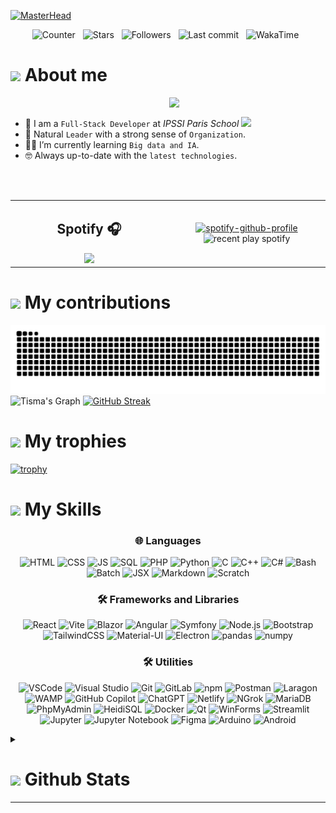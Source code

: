 

[![MasterHead](https://i.imgur.com/D4zri5w.jpeg)](https://github.com/MatisAgr)

<div align="center">
    <img src="https://komarev.com/ghpvc/?username=MatisAgr" alt="Counter"> &nbsp;
    <img src="https://img.shields.io/github/stars/MatisAgr?style=flat&logo=github" alt="Stars"/> &nbsp;
    <img src="https://img.shields.io/github/followers/MatisAgr?style=flat&logo=github" alt="Followers"/> &nbsp;
    <img src="https://img.shields.io/github/last-commit/MatisAgr/MatisAgr" alt="Last commit"/> &nbsp;
    <img src="https://wakatime.com/badge/user/a16f794f-b91d-4818-8dfc-d768ce605ece.svg" alt="WakaTime"/> &nbsp;
</div>

<h1>
    <picture>
        <img src = "https://media.tenor.com/chfzEVhXQloAAAAi/animated-man-running.gif" width = 50px>
    </picture> 
    About me 
</h1>

<picture> <img align="right" src="https://github.com/7oSkaaa/7oSkaaa/blob/main/Images/Right_Side.gif?raw=true" width = 250px></picture>

<br>

- :school: I am a `Full-Stack Developer` at *IPSSI Paris School* <a href="https://ecole-ipssi.com//"><img src="https://media.discordapp.net/attachments/1155833873394044978/1272487681615462400/image.png?ex=66ffb600&is=66fe6480&hm=8aac3e2d592583375d33809754cfb2ca671303d7f8288b81e1672f06cc2f57e8&=&format=webp&quality=lossless&width=270&height=111" height="18px"/></a>
- :moyai: Natural `Leader` with a strong sense of `Organization`.
- :student: I’m currently learning `Big data and IA`.
- :nerd_face: Always up-to-date with the `latest technologies`.
<br>
<br>

<table align="center">
  <tr>
    <td width="50%" align="center">
        <h2>Spotify 🎧</h2>
        <img src="https://badbooksgoodtimes.com/wp-content/uploads/2015/12/music-listening-gif.gif" />
    </td>
    <td width="50%" align="center">
        <a href="https://spotify-github-profile.kittinanx.com/api/view?uid=w68wm6t9zbwn8vys8i075bfi5&redirect=true">
        <img src="https://spotify-github-profile.kittinanx.com/api/view?uid=w68wm6t9zbwn8vys8i075bfi5&cover_image=true&theme=novatorem&show_offline=false&background_color=121212&interchange=true&bar_color=53b14f&bar_color_cover=false" alt="spotify-github-profile" />
      </a>
      <img src="https://spotify-recently-played-readme.vercel.app/api?user=w68wm6t9zbwn8vys8i075bfi5" alt="recent play spotify" height="300"/>
    </td>
  </tr>
</table>



<h1>
    <picture>
        <img src = "https://i.pinimg.com/originals/c7/eb/a5/c7eba52aa8951003b993b17ee61a4fe6.gif" width = 50px>
    </picture> 
    My contributions 
</h1>


![snake graph](https://github.com/MatisAgr/MatisAgr/blob/output/github-contribution-grid-snake-dark.svg)
![Tisma's Graph](https://github-readme-activity-graph.vercel.app/graph?username=MatisAgr&custom_title=Tisma's%20GitHub%20Activity%20Graph%20Last%20Month&bg_color=0D1117&color=7F3FBF&line=2a7ef7&point=fff&area_color=FFFFFF&title_color=FFFFFF&hide_border=true&border_radius=15)
[![GitHub Streak](https://github-readme-streak-stats.herokuapp.com?user=MatisAgr&theme=meta-dark&border_radius=15&card_width=1000&hide_border=true)](https://git.io/streak-stats)

<h1>
    <picture>
        <img src = "https://i.giphy.com/Exc9GvjitUCPczepZe.webp" width = 50px>
    </picture> 
    My trophies 
</h1>

[![trophy](https://github-profile-trophy.vercel.app/?username=MatisAgr)](https://github.com/ryo-ma/github-profile-trophy)

<h1>
    <picture>
        <img src = "https://media2.giphy.com/media/v1.Y2lkPTc5MGI3NjExanRta2VhcWIxbmt1cWo1cTJ0anp5dTJrY3ZtOXFyY2pxeHI2eG9kcSZlcD12MV9pbnRlcm5hbF9naWZfYnlfaWQmY3Q9cw/cLNVpwFasrCB5jbQVp/giphy.webp" width = 50px>
    </picture> 
    My Skills 
</h1>

<div align="center">
    
<div align="center">
    
### 🌐 Languages
    
![HTML](https://img.shields.io/badge/HTML5-E34F26?style=for-the-badge&logo=html5&logoColor=white) 
![CSS](https://img.shields.io/badge/CSS3-1572B6?style=for-the-badge&logo=css3&logoColor=white) 
![JS](https://img.shields.io/badge/JavaScript-F7DF1E?style=for-the-badge&logo=javascript&logoColor=black)
![SQL](https://img.shields.io/badge/SQL-4479A1?style=for-the-badge&logo=postgresql&logoColor=white)
![PHP](https://img.shields.io/badge/PHP-777BB4?style=for-the-badge&logo=php&logoColor=white) 
![Python](https://img.shields.io/badge/python-3670A0?style=for-the-badge&logo=python&logoColor=ffdd54) 
![C](https://img.shields.io/badge/C-A8B9CC?style=for-the-badge&logo=c&logoColor=white) 
![C++](https://img.shields.io/badge/C++-00599C?style=for-the-badge&logo=cplusplus&logoColor=white) 
![C#](https://img.shields.io/badge/C%23-239120?style=for-the-badge&logo=csharp&logoColor=white)
![Bash](https://img.shields.io/badge/Bash-4EAA25?style=for-the-badge&logo=gnubash&logoColor=white)
![Batch](https://img.shields.io/badge/Batch-0061A6?style=for-the-badge&logo=windows&logoColor=white)
![JSX](https://img.shields.io/badge/JSX-61DAFB?style=for-the-badge&logo=react&logoColor=black)
![Markdown](https://img.shields.io/badge/Markdown-000000?style=for-the-badge&logo=markdown&logoColor=white)
![Scratch](https://img.shields.io/badge/Scratch-4D97FF?style=for-the-badge&logo=scratch&logoColor=white)

</div>

<div align="center">
    
### 🛠️ Frameworks and Libraries

![React](https://img.shields.io/badge/React-61DAFB?style=for-the-badge&logo=react&logoColor=black) 
![Vite](https://img.shields.io/badge/Vite-646CFF?style=for-the-badge&logo=vite&logoColor=white)
![Blazor](https://img.shields.io/badge/Blazor-512BD4?style=for-the-badge&logo=blazor&logoColor=white)
![Angular](https://img.shields.io/badge/Angular-DD0031?style=for-the-badge&logo=angular&logoColor=white)
![Symfony](https://img.shields.io/badge/Symfony-000000?style=for-the-badge&logo=symfony&logoColor=white)
![Node.js](https://img.shields.io/badge/Node.js-339933?style=for-the-badge&logo=nodedotjs&logoColor=white) 
![Bootstrap](https://img.shields.io/badge/Bootstrap-563D7C?style=for-the-badge&logo=bootstrap&logoColor=white) 
![TailwindCSS](https://img.shields.io/badge/Tailwind_CSS-38B2AC?style=for-the-badge&logo=tailwindcss&logoColor=white) 
![Material-UI](https://img.shields.io/badge/Material--UI-0081CB?style=for-the-badge&logo=mui&logoColor=white)
![Electron](https://img.shields.io/badge/Electron-47848F?style=for-the-badge&logo=electron&logoColor=white)
![pandas](https://img.shields.io/badge/pandas-150458?style=for-the-badge&logo=pandas&logoColor=white)
![numpy](https://img.shields.io/badge/numpy-013243?style=for-the-badge&logo=numpy&logoColor=white)

</div>

<div align="center">
    
### 🛠️ Utilities

![VSCode](https://img.shields.io/badge/Visual_Studio_Code-0078D4?style=for-the-badge&logo=visual%20studio%20code&logoColor=white)
![Visual Studio](https://img.shields.io/badge/Visual_Studio-5C2D91?style=for-the-badge&logo=visual%20studio&logoColor=white)
![Git](https://img.shields.io/badge/Git-F05032?style=for-the-badge&logo=git&logoColor=white)
![GitLab](https://img.shields.io/badge/GitLab-FCA121?style=for-the-badge&logo=gitlab&logoColor=white)
![npm](https://img.shields.io/badge/npm-CB3837?style=for-the-badge&logo=npm&logoColor=white)
![Postman](https://img.shields.io/badge/Postman-FF6C37?style=for-the-badge&logo=postman&logoColor=white)
![Laragon](https://img.shields.io/badge/Laragon-0E83CD?style=for-the-badge&logo=laragon&logoColor=white)
![WAMP](https://img.shields.io/badge/WAMP-FF4088?style=for-the-badge&logo=wampserver&logoColor=white)
![GitHub Copilot](https://img.shields.io/badge/GitHub_Copilot-239120?style=for-the-badge&logo=githubcopilot&logoColor=white)
![ChatGPT](https://img.shields.io/badge/ChatGPT-74aa9c?style=for-the-badge&logo=openai&logoColor=white)
![Netlify](https://img.shields.io/badge/Netlify-00C7B7?style=for-the-badge&logo=netlify&logoColor=white)
![NGrok](https://img.shields.io/badge/ngrok-1F1E3F?style=for-the-badge&logo=ngrok&logoColor=white)
![MariaDB](https://img.shields.io/badge/MariaDB-003545?style=for-the-badge&logo=mariadb&logoColor=white)
![PhpMyAdmin](https://img.shields.io/badge/PhpMyAdmin-6C78AF?style=for-the-badge&logo=phpmyadmin&logoColor=white)
![HeidiSQL](https://img.shields.io/badge/HeidiSQL-4479A1?style=for-the-badge&logo=heidisql&logoColor=white)
![Docker](https://img.shields.io/badge/Docker-2496ED?style=for-the-badge&logo=docker&logoColor=white)
![Qt](https://img.shields.io/badge/Qt-41CD52?style=for-the-badge&logo=qt&logoColor=white)
![WinForms](https://img.shields.io/badge/WinForms-0078D6?style=for-the-badge&logo=windows&logoColor=white)
![Streamlit](https://img.shields.io/badge/Streamlit-FF4B4B?style=for-the-badge&logo=streamlit&logoColor=white)
![Jupyter](https://img.shields.io/badge/Jupyter-F37626?style=for-the-badge&logo=jupyter&logoColor=white)
![Jupyter Notebook](https://img.shields.io/badge/Jupyter_Notebook-FA9441?style=for-the-badge&logo=jupyter&logoColor=white)
![Figma](https://img.shields.io/badge/Figma-F24E1E?style=for-the-badge&logo=figma&logoColor=white)
![Arduino](https://img.shields.io/badge/Arduino-00979D?style=for-the-badge&logo=arduino&logoColor=white)
![Android](https://img.shields.io/badge/Android-3DDC84?style=for-the-badge&logo=android&logoColor=white)

</div>

</div>





<details>
    <summary>
        <h1>
            <picture>
                <img src = "https://github.com/7oSkaaa/7oSkaaa/blob/main/Images/Statistics.gif?raw=true" width = 50px>
            </picture> 
            Github Stats 
        </h1>
        <hr>
    </summary>

<a><img src="https://github-profile-summary-cards.vercel.app/api/cards/profile-details?username=MatisAgr&theme=tokyonight" alt="Profile card" width="100%" height="auto"></a>
<a><img src="https://github-profile-summary-cards.vercel.app/api/cards/most-commit-language?username=MatisAgr&theme=tokyonight" alt="Statistics of languages ​​in commits" width="49.7%" height="auto"></a>
<a><img src="https://github-profile-summary-cards.vercel.app/api/cards/repos-per-language?username=MatisAgr&theme=tokyonight" alt="Statistics of languages ​​in repositories" width="49.7%" height="auto"></a>
<a><img src="https://github-profile-summary-cards.vercel.app/api/cards/stats?username=MatisAgr&theme=tokyonight" alt="Profile statistics" width="49.7%" height="auto"></a>
<a><img src="https://github-profile-summary-cards.vercel.app/api/cards/productive-time?username=MatisAgr&theme=tokyonight" alt="Data on commits per day" width="49.7%" height="auto"></a>
<a><img src="https://github-readme-stats.vercel.app/api/top-langs/?username=MatisAgr&langs_count=20&theme=tokyonight&hide_progress=true&hide_border=true" alt="Top Languages" width="49.7%" height="auto"></a>
<a><img src="https://github-readme-stats.vercel.app/api?username=MatisAgr&show=reviews,discussions_started,discussions_answered,prs_merged,prs_merged_percentage&show_icons=true&theme=tokyonight&hide_border=true" alt="Tisma's stats" width="49.7%" height="auto"></a>
Wakatime Since 09-2024
<a href="https://wakatime.com/@MatisAgr"><img src="https://github-readme-stats.vercel.app/api/wakatime?username=Tisma" alt="Tisma's WakaTime stats" width="100%" height="49.7%"></a>
</details>

